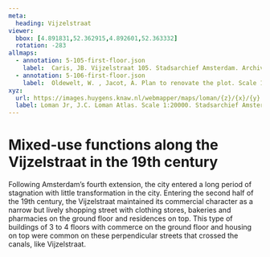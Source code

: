 ```yaml
---
meta:
  heading: Vijzelstraat
viewer:
  bbox: [4.891831,52.362915,4.892601,52.363332]
  rotation: -283
allmaps:
  - annotation: 5-105-first-floor.json
    label:  Caris, JB. Vijzelstraat 105. Stadsarchief Amsterdam. Archive of the Building and Housing Inspection Service- construction drawings. 1879
  - annotation: 5-106-first-floor.json
    label:  Oldewelt, W. , Jacot, A. Plan to renovate the plot. Scale 1:100. Stadsarchief Amsterdam. Amsterdam City Archives Collection- construction drawings. 1865
xyz:
  url: https://images.huygens.knaw.nl/webmapper/maps/loman/{z}/{x}/{y}.jpeg
  label: Loman Jr, J.C. Loman Atlas. Scale 1:20000. Stadsarchief Amsterdam. 1876.
---
```

# Mixed-use functions along the Vijzelstraat in the 19th century
Following Amsterdam’s fourth extension, the city entered a long period of stagnation with little transformation in the city. Entering the second half of the 19th century, the Vijzelstraat maintained its commercial character as a narrow but lively shopping street with clothing stores, bakeries and pharmacies on the ground floor and residences on top. This type of buildings of 3 to 4 floors with commerce on the ground floor and housing on top were common on these perpendicular streets that crossed the canals, like Vijzelstraat.
